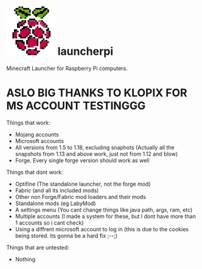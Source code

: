 # ![alt text](https://github.com/gl91306/launcherpi/blob/main/icon.png?raw=true) launcherpi 
Minecraft Launcher for Raspberry Pi computers.
# ASLO BIG THANKS TO KLOPIX FOR MS ACCOUNT TESTINGGG
Things that work:
 - Mojang accounts
 - Microsoft accounts
 - All versions from 1.5 to 1.18, excluding snaphots (Actually all the snapshots from 1.13 and above work, just not from 1.12 and blow)
 - Forge. Every single forge version should work as well

Things that dont work:
 - Optifine (The standalone launcher, not the forge mod)
 - Fabric (and all its included mods)
 - Other non Forge/Fabric mod loaders and their mods
 - Standalone mods (eg LabyMod)
 - A settings menu (You cant change things like java path, args, ram, etc)
 - Multiple accounts (I made a system for these, but I dont have more than 1 accounts so i cant check)
 - Using a diffrent microsoft account to log in (this is due to the cookies being stored. its gonna be a hard fix ;--;)

Things that are untested:
 - Nothing

